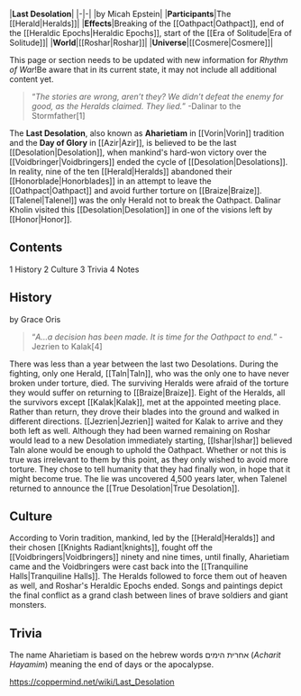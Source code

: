 |**Last Desolation**|
|-|-|
|by Micah Epstein|
|**Participants**|The [[Herald\|Heralds]]|
|**Effects**|Breaking of the [[Oathpact\|Oathpact]], end of the [[Heraldic Epochs\|Heraldic Epochs]], start of the [[Era of Solitude\|Era of Solitude]]|
|**World**|[[Roshar\|Roshar]]|
|**Universe**|[[Cosmere\|Cosmere]]|

This page or section needs to be updated with new information for *Rhythm of War*!Be aware that in its current state, it may not include all additional content yet.

>“*The stories are wrong, aren’t they? We didn’t defeat the enemy for good, as the Heralds claimed. They lied.*”
\-Dalinar to the Stormfather[1]


The **Last Desolation**, also known as **Aharietiam** in [[Vorin\|Vorin]] tradition and the **Day of Glory** in [[Azir\|Azir]], is believed to be the last [[Desolation\|Desolation]], when mankind's hard-won victory over the [[Voidbringer\|Voidbringers]] ended the cycle of [[Desolation\|Desolations]]. In reality, nine of the ten [[Herald\|Heralds]] abandoned their [[Honorblade\|Honorblades]] in an attempt to leave the [[Oathpact\|Oathpact]] and avoid further torture on [[Braize\|Braize]]. [[Talenel\|Talenel]] was the only Herald not to break the Oathpact. Dalinar Kholin visited this [[Desolation\|Desolation]] in one of the visions left by [[Honor\|Honor]].

## Contents

1 History
2 Culture
3 Trivia
4 Notes


## History
 by  Grace Oris 
>“*A…a decision has been made. It is time for the Oathpact to end.*”
\-Jezrien to Kalak[4]


There was less than a year between the last two Desolations.
During the fighting, only one Herald, [[Taln\|Taln]], who was the only one to have never broken under torture, died. The surviving Heralds were afraid of the torture they would suffer on returning to [[Braize\|Braize]]. Eight of the Heralds, all the survivors except [[Kalak\|Kalak]], met at the appointed meeting place. Rather than return, they drove their blades into the ground and walked in different directions. [[Jezrien\|Jezrien]] waited for Kalak to arrive and they both left as well. Although they had been warned remaining on Roshar would lead to a new Desolation immediately starting, [[Ishar\|Ishar]] believed Taln alone would be enough to uphold the Oathpact. Whether or not this is true was irrelevant to them by this point, as they only wished to avoid more torture. They chose to tell humanity that they had finally won, in hope that it might become true. 
The lie was uncovered 4,500 years later, when Talenel returned to announce the [[True Desolation\|True Desolation]].

## Culture
According to Vorin tradition, mankind, led by the [[Herald\|Heralds]] and their chosen [[Knights Radiant\|knights]], fought off the [[Voidbringers\|Voidbringers]] ninety and nine times, until finally, Aharietiam came and the Voidbringers were cast back into the [[Tranquiline Halls\|Tranquiline Halls]]. The Heralds followed to force them out of heaven as well, and Roshar's Heraldic Epochs ended. Songs and paintings depict the final conflict as a grand clash between lines of brave soldiers and giant monsters.

## Trivia
The name Aharietiam is based on the hebrew words אחרית הימים (*Acharit Hayamim*) meaning the end of days or the apocalypse.


https://coppermind.net/wiki/Last_Desolation
